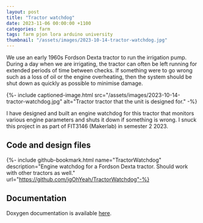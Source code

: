 ```yaml
---
layout: post
title: "Tractor watchdog"
date: 2023-11-06 00:00:00 +1100
categories: farm
tags: farm pjon lora arduino university
thumbnail: "/assets/images/2023-10-14-tractor-watchdog.jpg"
---
```


We use an early 1960s Fordson Dexta tractor to run the irrigation pump. During a day when we are irrigating, the tractor can often be left running for extended periods of time between checks. If something were to go wrong such as a loss of oil or the engine overheating, then the system should be shut down as quickly as possible to minimise damage.

{%- include captioned-image.html src="/assets/images/2023-10-14-tractor-watchdog.jpg" alt="Tractor tractor that the unit is designed for." -%}

I have designed and built an engine watchdog for this tractor that monitors various engine parameters and shuts it down if something is wrong. I snuck this project in as part of FIT3146 (Makerlab) in semester 2 2023.

## Code and design files
{%- include github-bookmark.html name="TractorWatchdog" description="Engine watchdog for a Fordson Dexta tractor. Should work with other tractors as well." url="https://github.com/jgOhYeah/TractorWatchdog"-%}

## Documentation
Doxygen documentation is available [here](https://jgohyeah.github.io/TractorWatchdog/).

<!-- ## Demonstration

## Video explaining how I built this -->